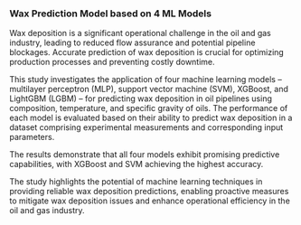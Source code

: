 ### Wax Prediction Model based on 4 ML Models
Wax deposition is a significant operational challenge in the oil and gas industry, leading to reduced flow assurance and potential pipeline blockages. Accurate prediction of wax deposition is crucial for optimizing production processes and preventing costly downtime. 

This study investigates the application of four machine learning models – multilayer perceptron (MLP), support vector machine (SVM), XGBoost, and LightGBM (LGBM) – for predicting wax deposition in oil pipelines using composition, temperature, and specific gravity of oils. The performance of each model is evaluated based on their ability to predict wax deposition in a dataset comprising experimental measurements and corresponding input parameters. 

The results demonstrate that all four models exhibit promising predictive capabilities, with XGBoost and SVM achieving the highest accuracy. 

The study highlights the potential of machine learning techniques in providing reliable wax deposition predictions, enabling proactive measures to mitigate wax deposition issues and enhance operational efficiency in the oil and gas industry.
